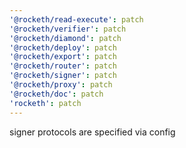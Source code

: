 ```yaml
---
'@rocketh/read-execute': patch
'@rocketh/verifier': patch
'@rocketh/diamond': patch
'@rocketh/deploy': patch
'@rocketh/export': patch
'@rocketh/router': patch
'@rocketh/signer': patch
'@rocketh/proxy': patch
'@rocketh/doc': patch
'rocketh': patch
---
```


signer protocols are specified via config
